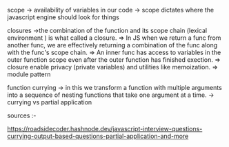 scope
-> availability of variables in our code
-> scope dictates where the javascript engine should look for things

closures
->the combination of the function and its scope chain (lexical environment )
is what called a closure.
=> In JS when we return a func from another func, we are effectively returning a combination of the func along with the func's scope chain.
=> An inner func has access to variables in the outer function scope even after the outer
function has finished exection.
=> closure enable privacy (private variables) and utilities like memoization.
=> module pattern

function currying
-> in this we transform a function with multiple arguments into a sequence of
nesting functions that take one argument at a time.
-> currying vs partial application

sources :-

https://roadsidecoder.hashnode.dev/javascript-interview-questions-currying-output-based-questions-partial-application-and-more
